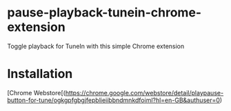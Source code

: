 # pause-playback-tunein-chrome-extension
Toggle playback for TuneIn with this simple Chrome extension

# Installation
[Chrome Webstore[(https://chrome.google.com/webstore/detail/playpause-button-for-tune/ogkgpfgbgjfepblieiibbndmnkdfoiml?hl=en-GB&authuser=0)

